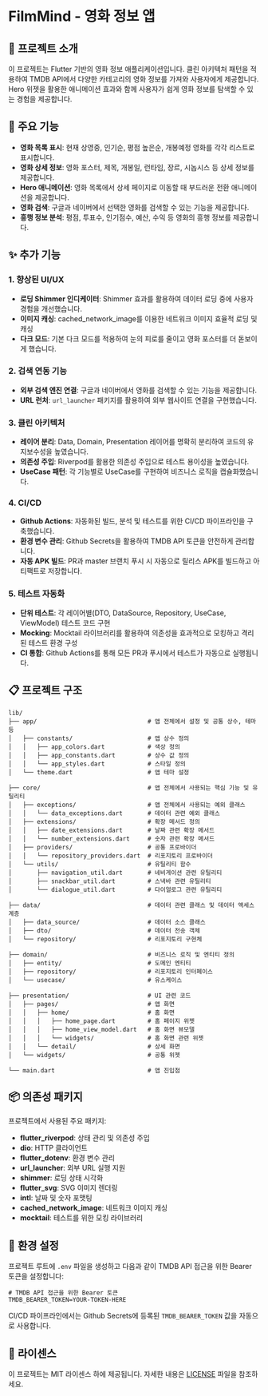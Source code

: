 # FilmMind - 영화 정보 앱

## 📌 프로젝트 소개

이 프로젝트는 Flutter 기반의 영화 정보 애플리케이션입니다. 클린 아키텍처 패턴을 적용하여 TMDB API에서 다양한 카테고리의 영화 정보를 가져와 사용자에게 제공합니다. Hero 위젯을 활용한 애니메이션 효과와 함께 사용자가 쉽게 영화 정보를 탐색할 수 있는 경험을 제공합니다.

## 🎯 주요 기능

- **영화 목록 표시**: 현재 상영중, 인기순, 평점 높은순, 개봉예정 영화를 각각 리스트로 표시합니다.
- **영화 상세 정보**: 영화 포스터, 제목, 개봉일, 런타임, 장르, 시놉시스 등 상세 정보를 제공합니다.
- **Hero 애니메이션**: 영화 목록에서 상세 페이지로 이동할 때 부드러운 전환 애니메이션을 제공합니다.
- **영화 검색**: 구글과 네이버에서 선택한 영화를 검색할 수 있는 기능을 제공합니다.
- **흥행 정보 분석**: 평점, 투표수, 인기점수, 예산, 수익 등 영화의 흥행 정보를 제공합니다.

## ✨ 추가 기능

### 1. 향상된 UI/UX
- **로딩 Shimmer 인디케이터**: Shimmer 효과를 활용하여 데이터 로딩 중에 사용자 경험을 개선했습니다.
- **이미지 캐싱**: cached_network_image를 이용한 네트워크 이미지 효율적 로딩 및 캐싱
- **다크 모드**: 기본 다크 모드를 적용하여 눈의 피로를 줄이고 영화 포스터를 더 돋보이게 했습니다.

### 2. 검색 연동 기능
- **외부 검색 엔진 연결**: 구글과 네이버에서 영화를 검색할 수 있는 기능을 제공합니다.
- **URL 런처**: `url_launcher` 패키지를 활용하여 외부 웹사이트 연결을 구현했습니다.

### 3. 클린 아키텍처
- **레이어 분리**: Data, Domain, Presentation 레이어를 명확히 분리하여 코드의 유지보수성을 높였습니다.
- **의존성 주입**: Riverpod를 활용한 의존성 주입으로 테스트 용이성을 높였습니다.
- **UseCase 패턴**: 각 기능별로 UseCase를 구현하여 비즈니스 로직을 캡슐화했습니다.

### 4. CI/CD
- **Github Actions**: 자동화된 빌드, 분석 및 테스트를 위한 CI/CD 파이프라인을 구축했습니다.
- **환경 변수 관리**: Github Secrets을 활용하여 TMDB API 토큰을 안전하게 관리합니다.
- **자동 APK 빌드**: PR과 master 브랜치 푸시 시 자동으로 릴리스 APK를 빌드하고 아티팩트로 저장합니다.

### 5. 테스트 자동화
- **단위 테스트**: 각 레이어별(DTO, DataSource, Repository, UseCase, ViewModel) 테스트 코드 구현
- **Mocking**: Mocktail 라이브러리를 활용하여 의존성을 효과적으로 모킹하고 격리된 테스트 환경 구성
- **CI 통합**: Github Actions를 통해 모든 PR과 푸시에서 테스트가 자동으로 실행됩니다.

## 📋 프로젝트 구조

```
lib/  
├── app/                               # 앱 전체에서 설정 및 공통 상수, 테마 등  
│   ├── constants/                     # 앱 상수 정의  
│   │   ├── app_colors.dart            # 색상 정의  
│   │   ├── app_constants.dart         # 상수 값 정의  
│   │   └── app_styles.dart            # 스타일 정의  
│   └── theme.dart                     # 앱 테마 설정  

├── core/                              # 앱 전체에서 사용되는 핵심 기능 및 유틸리티  
│   ├── exceptions/                    # 앱 전체에서 사용되는 예외 클래스  
│   │   └── data_exceptions.dart       # 데이터 관련 예외 클래스  
│   ├── extensions/                    # 확장 메서드 정의  
│   │   ├── date_extensions.dart       # 날짜 관련 확장 메서드  
│   │   └── number_extensions.dart     # 숫자 관련 확장 메서드  
│   ├── providers/                     # 공통 프로바이더  
│   │   └── repository_providers.dart  # 리포지토리 프로바이더  
│   └── utils/                         # 유틸리티 함수  
│       ├── navigation_util.dart       # 네비게이션 관련 유틸리티  
│       ├── snackbar_util.dart         # 스낵바 관련 유틸리티  
│       └── dialogue_util.dart         # 다이얼로그 관련 유틸리티  

├── data/                              # 데이터 관련 클래스 및 데이터 액세스 계층  
│   ├── data_source/                   # 데이터 소스 클래스 
│   ├── dto/                           # 데이터 전송 객체 
│   └── repository/                    # 리포지토리 구현체 

├── domain/                            # 비즈니스 로직 및 엔티티 정의  
│   ├── entity/                        # 도메인 엔티티 
│   ├── repository/                    # 리포지토리 인터페이스
│   └── usecase/                       # 유스케이스 

├── presentation/                      # UI 관련 코드  
│   ├── pages/                         # 앱 화면  
│   │   ├── home/                      # 홈 화면  
│   │   │   ├── home_page.dart         # 홈 페이지 위젯  
│   │   │   ├── home_view_model.dart   # 홈 화면 뷰모델  
│   │   │   └── widgets/               # 홈 화면 관련 위젯 
│   │   └── detail/                    # 상세 화면 
│   └── widgets/                       # 공통 위젯 

└── main.dart                          # 앱 진입점  
```

## 📦 의존성 패키지

프로젝트에서 사용된 주요 패키지:

- **flutter_riverpod**: 상태 관리 및 의존성 주입
- **dio**: HTTP 클라이언트
- **flutter_dotenv**: 환경 변수 관리
- **url_launcher**: 외부 URL 실행 지원
- **shimmer**: 로딩 상태 시각화
- **flutter_svg**: SVG 이미지 렌더링
- **intl**: 날짜 및 숫자 포맷팅
- **cached_network_image**: 네트워크 이미지 캐싱
- **mocktail**: 테스트를 위한 모킹 라이브러리

## 🔑 환경 설정

프로젝트 루트에 `.env` 파일을 생성하고 다음과 같이 TMDB API 접근을 위한 Bearer 토큰을 설정합니다:

```
# TMDB API 접근을 위한 Bearer 토큰
TMDB_BEARER_TOKEN=YOUR-TOKEN-HERE
```

CI/CD 파이프라인에서는 Github Secrets에 등록된 `TMDB_BEARER_TOKEN` 값을 자동으로 사용합니다.

## 📄 라이센스

이 프로젝트는 MIT 라이센스 하에 제공됩니다. 자세한 내용은 [LICENSE](LICENSE) 파일을 참조하세요.